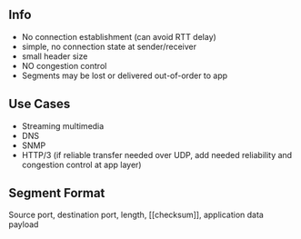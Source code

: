 ## Info
- No connection establishment (can avoid RTT delay)
- simple, no connection state at sender/receiver
- small header size
- NO congestion control
- Segments may be lost or delivered out-of-order to app
## Use Cases
- Streaming multimedia
- DNS
- SNMP
- HTTP/3 (if reliable transfer needed over UDP, add needed reliability and congestion control at app layer)
## Segment Format
Source port, destination port, length, [[checksum]], application data payload